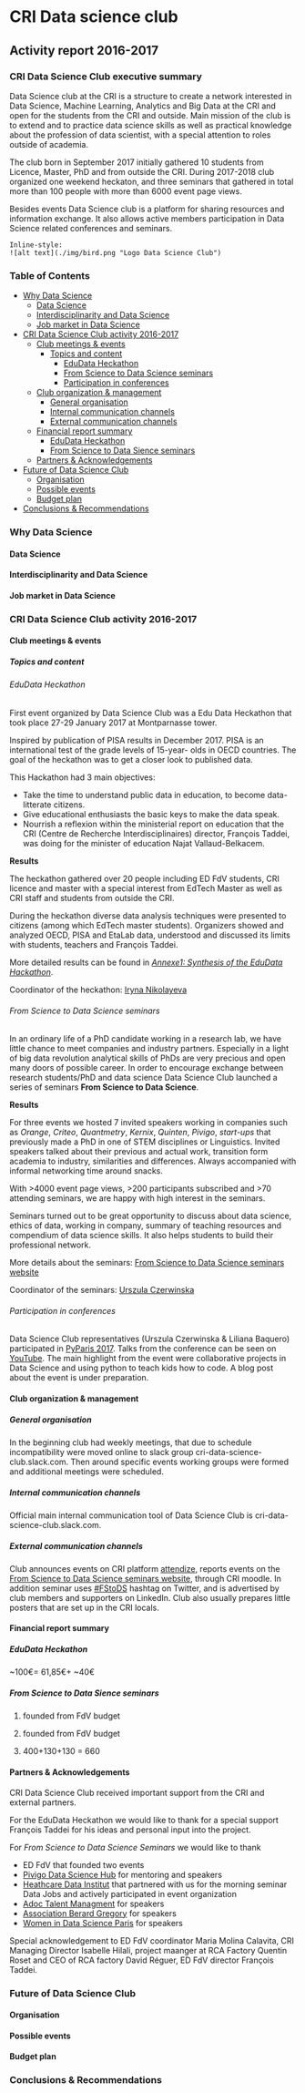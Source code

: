 # CRI Data science club



## Activity report 2016-2017

### CRI Data Science Club executive summary 

Data Science club at the CRI is a structure to create a network interested in Data Science, Machine Learning, Analytics and Big Data at the CRI and open for the students from the CRI and outside. Main mission of the club is to extend and to practice data science skills as well as practical knowledge about the profession of data scientist, with a special attention to roles outside of academia. 

The club born in September 2017 initially gathered 10 students from Licence, Master, PhD and from outside the CRI. During 2017-2018 club organized one weekend heckaton, and three seminars that gathered in total more than 100 people with more than 6000 event page views. 

Besides events Data Science club is a platform for sharing resources and information exchange. It also allows active members participation in Data Science related conferences and seminars. 

```
Inline-style: 
![alt text](./img/bird.png "Logo Data Science Club")
```

### Table of Contents
<!-- **Table of Contents**  *generated with [DocToc](http://doctoc.herokuapp.com/)* -->



- [Why Data Science](#)
  - [Data Science](#)
  - [Interdisciplinarity and Data Science](#)
  - [Job market in Data Science](#)
- [CRI Data Science Club activity 2016-2017](#)
  - [Club meetings & events](#)
    - [Topics and content](#)
      - [EduData Heckathon](#)
      - [From Science to Data Science seminars](#)
      - [Participation in conferences](#)
  - [Club organization & management](#)
    - [General organisation](#)
    - [Internal communication channels](#)
    - [External communication channels](#)
  - [Financial report summary](#)
    - [EduData Heckathon](#)
    - [From Science to Data Sience seminars](#)
  - [Partners & Acknowledgements](#)
- [Future of Data Science Club](#)
  - [Organisation](#)
  - [Possible events](#)
  - [Budget plan](#)
- [Conclusions & Recommendations](#)


### Why Data Science



#### Data Science 

#### Interdisciplinarity and Data Science

#### Job market in Data Science

### CRI Data Science Club activity 2016-2017

#### Club meetings & events

##### Topics and content

###### EduData Heckathon

First event organized  by Data Science Club was a Edu Data Heckathon that took place 27-29 January 2017 at Montparnasse tower. 

Inspired by publication of PISA results in December 2017. PISA is an international test of the grade levels of 15-year- olds in OECD countries. The goal of the heckathon was to get a closer look to published data. 

This Hackathon had 3 main objectives:

- Take the time to understand public data in education, to become data-litterate citizens.
- Give educational enthusiasts the basic keys to make the data speak.
- Nourrish a reflexion within the ministerial report on education that the CRI (Centre de Recherche Interdisciplinaires) director, François Taddei, was doing for the minister of education Najat Vallaud-Belkacem.

**Results**

The heckathon gathered over 20 people including ED FdV students, CRI licence and master with a special interest from EdTech Master as well as CRI staff and students from outside the CRI.

During the heckathon diverse data analysis techniques were presented to citizens (among which EdTech master students). Organizers showed and analyzed OECD, PISA and EtaLab data, understood and discussed its limits with students, teachers and François Taddei. 

More detailed results can be found in [*Annexe1: Synthesis of the EduData Hackathon*](./docs/SynthesisoftheEduDataHackathon.pdf).

Coordinator of the heckathon: [Iryna Nikolayeva](iryna.nikolayeva@cri-paris.org)

###### From Science to Data Science seminars 

In an ordinary life of a PhD candidate working in a research lab, we have little chance to meet companies and industry partners. Especially in a light of big data revolution analytical skills of PhDs are very precious and open many doors of possible career. In order to encourage exchange between research students/PhD and data science Data Science Club launched a series of seminars **From Science to Data Science**. 

**Results**

For three events we hosted 7 invited speakers working in companies such as *Orange*, *Criteo*, *Quantmetry*, *Kernix*, *Quinten*, *Pivigo*, *start-ups* that previously made a PhD in one of STEM disciplines or Linguistics. Invited speakers talked about their previous and actual work, transition form academia to industry, similarities and differences. Always accompanied with informal networking time around snacks.

With >4000 event page views, >200 participants subscribed and >70 attending seminars, we are happy with high interest in the seminars.  

Seminars turned out to be great opportunity to discuss about data science, ethics of data, working in company, summary of teaching resources and compendium of data science skills. It also helps students to build their professional network.

More details about the seminars: [From Science to Data Science seminars website](https://urszulaczerwinska.github.io/FromSciencetoDataScience/)

Coordinator of the seminars: [Urszula Czerwinska](urszula.czerwinska@cri-paris.org)

###### Participation in conferences

Data Science Club representatives (Urszula Czerwinska & Liliana Baquero) participated in [PyParis 2017](http://pyparis.org/). Talks from the conference can be seen on [YouTube](https://www.youtube.com/watch?v=L20nsH-Qqfo&list=PLzjFI0G5nSsrzzM6UYs61A01-sVAt3PXC). The main highlight  from the event were collaborative projects in Data Science and using python to teach kids how to code. A blog post about the event is under preparation. 

#### Club organization & management

##### General organisation

In the beginning club had weekly meetings, that due to schedule incompatibility were moved online to slack group cri-data-science-club.slack.com. Then around specific events working groups were formed and additional meetings were scheduled.

##### Internal communication channels

Official main internal communication tool of Data Science Club is cri-data-science-club.slack.com. 

##### External communication channels

Club announces events on CRI platform [attendize](https://events.cri-paris.org/e/96/from-science-to-data-science-3-new-jobs-and-skills-in-big-data), reports events on the [From Science to Data Science seminars website](https://urszulaczerwinska.github.io/FromSciencetoDataScience/), through CRI moodle. In addition seminar uses [#FStoDS](https://twitter.com/hashtag/fstods?f=tweets&vertical=default&src=hash) hashtag on Twitter, and is advertised by club members and supporters on LinkedIn. Club also usually prepares little posters that are set up in the CRI locals. 

#### Financial report summary

##### EduData Heckathon

~100€= 61,85€+ ~40€

##### From Science to Data Sience seminars 

1) founded from FdV budget

2) founded from FdV budget

3) 400+130+130 = 660



#### Partners & Acknowledgements

CRI Data Science Club received important support from the CRI and external partners. 

For the EduData Heckathon we would like to thank for a special support François Taddei for his ideas and personal input into the project.

For *From Science to Data Science Seminars* we would like to thank

- ED FdV that founded two events
- [Pivigo Data Science Hub](https://www.pivigo.com/) for  mentoring and speakers
- [Heathcare Data Institut](http://healthcaredatainstitute.com/) that partnered with us for the morning seminar Data Jobs and actively participated in  event organization
- [Adoc Talent Managment](http://www.adoc-tm.com/) for speakers
- [Association Berard Gregory](http://www.intelliagence.fr/)  for speakers
- [Women in Data Science Paris](https://www.meetup.com/fr-FR/Women-in-Data-Science-WiDS-Paris/) for speakers



Special acknowledgement to ED FdV coordinator Maria Molina Calavita, CRI Managing Director Isabelle Hilali, project maanger at RCA Factory Quentin Roset and CEO of RCA factory David Réguer, ED FdV director François Taddei.

### Future of Data Science Club

#### Organisation



#### Possible events 

#### Budget plan	

### Conclusions & Recommendations







